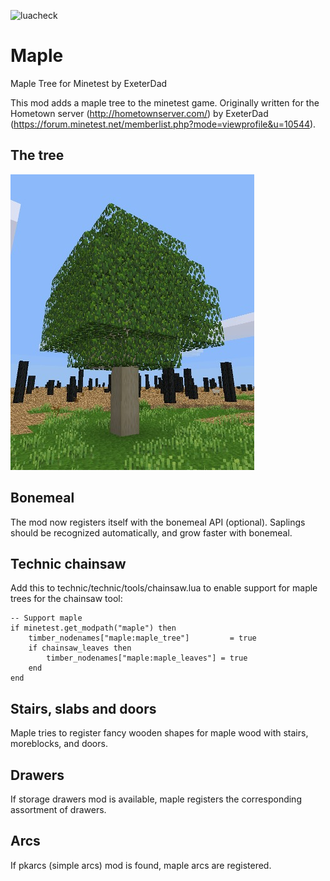 ![luacheck](https://github.com/dacmot/maple/actions/workflows/luacheck.yml/badge.svg)

# Maple
Maple Tree for Minetest by ExeterDad

This mod adds a maple tree to the minetest game. Originally written for the Hometown server (http://hometownserver.com/) by ExeterDad (https://forum.minetest.net/memberlist.php?mode=viewprofile&u=10544).

## The tree

![Maple Tree](maple_in_the_wild.jpg)

## Bonemeal

The mod now registers itself with the bonemeal API (optional). Saplings should be recognized automatically, and grow faster with bonemeal.

## Technic chainsaw

Add this to technic/technic/tools/chainsaw.lua to enable support for maple trees for the chainsaw tool:

```
-- Support maple
if minetest.get_modpath("maple") then
	timber_nodenames["maple:maple_tree"]         = true
	if chainsaw_leaves then
		timber_nodenames["maple:maple_leaves"] = true
	end
end
```

## Stairs, slabs and doors

Maple tries to register fancy wooden shapes for maple wood with stairs, moreblocks, and doors.

## Drawers

If storage drawers mod is available, maple registers the corresponding assortment of drawers.

## Arcs

If pkarcs (simple arcs) mod is found, maple arcs are registered.

